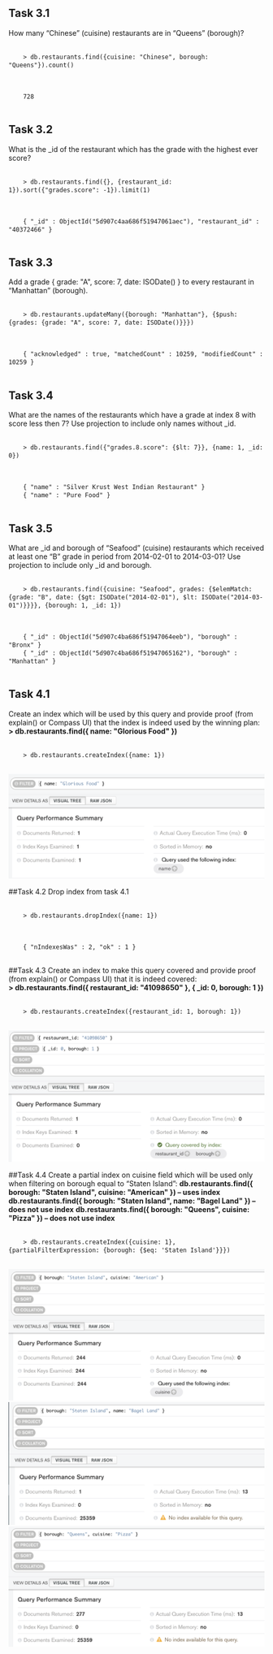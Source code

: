 ## Task 3.1
How many “Chinese” (cuisine) restaurants are in “Queens” (borough)?  
<pre>
  <code>
    > db.restaurants.find({cuisine: "Chinese", borough: "Queens"}).count()
  </code>
</pre>  
<pre>
  <code>
    728
  </code>
</pre>

## Task 3.2
What is the _id of the restaurant which has the grade with the highest ever score?  
<pre>
  <code>
    > db.restaurants.find({}, {restaurant_id: 1}).sort({"grades.score": -1}).limit(1)
  </code>
</pre>
<pre>
  <code>
    { "_id" : ObjectId("5d907c4aa686f51947061aec"), "restaurant_id" : "40372466" }
  </code>
</pre>

## Task 3.3
Add a grade { grade: "A", score: 7, date: ISODate() } to every restaurant in “Manhattan” (borough). 
<pre>
  <code>
    > db.restaurants.updateMany({borough: "Manhattan"}, {$push: {grades: {grade: "A", score: 7, date: ISODate()}}})
  </code>
</pre>
<pre>
  <code>
    { "acknowledged" : true, "matchedCount" : 10259, "modifiedCount" : 10259 }
  </code>
</pre>

## Task 3.4
What are the names of the restaurants which have a grade at index 8 with score less then 7? Use projection to
include only names without _id.
<pre>
  <code>
    > db.restaurants.find({"grades.8.score": {$lt: 7}}, {name: 1, _id: 0})
  </code>
</pre>
<pre>
  <code>
    { "name" : "Silver Krust West Indian Restaurant" }
    { "name" : "Pure Food" }
  </code>
</pre>

## Task 3.5
What are _id and borough of “Seafood” (cuisine) restaurants which received at least one “B” grade in period from
2014-02-01 to 2014-03-01? Use projection to include only _id and borough. 
<pre>
  <code>
    > db.restaurants.find({cuisine: "Seafood", grades: {$elemMatch: {grade: "B", date: {$gt: ISODate("2014-02-01"), $lt: ISODate("2014-03-01")}}}}, {borough: 1, _id: 1})
  </code>
</pre>
<pre>
  <code>
    { "_id" : ObjectId("5d907c4ba686f51947064eeb"), "borough" : "Bronx" }
    { "_id" : ObjectId("5d907c4ba686f51947065162"), "borough" : "Manhattan" }
  </code>
</pre>

## Task 4.1
Create an index which will be used by this query and provide proof (from explain() or Compass UI) that the index is indeed used by the winning plan:  
**> db.restaurants.find({ name: "Glorious Food" })** 
<pre>
  <code>
    > db.restaurants.createIndex({name: 1})
  </code>
</pre>
![Task 4.1](img/4.1.png "Task 4.1")

##Task 4.2
Drop index from task 4.1  
<pre>
  <code>
    > db.restaurants.dropIndex({name: 1})
  </code>
</pre>  
<pre>
  <code>
    { "nIndexesWas" : 2, "ok" : 1 }
  </code>
</pre>

##Task 4.3
Create an index to make this query covered and provide proof (from explain() or Compass UI) that it is indeed covered:  
**> db.restaurants.find({ restaurant_id: "41098650" }, { _id: 0, borough: 1 })**  
<pre>
  <code>
    > db.restaurants.createIndex({restaurant_id: 1, borough: 1})
  </code>
</pre>  
![Task 4.3](img/4.3.png "Task 4.3")

##Task 4.4
Create a partial index on cuisine field which will be used only when filtering on borough equal to “Staten Island”:
  **db.restaurants.find({ borough: "Staten Island", cuisine: "American" }) – uses index**
  **db.restaurants.find({ borough: "Staten Island", name: "Bagel Land" }) – does not use index**
  **db.restaurants.find({ borough: "Queens", cuisine: "Pizza" }) – does not use index**
<pre>
  <code>
    > db.restaurants.createIndex({cuisine: 1}, {partialFilterExpression: {borough: {$eq: 'Staten Island'}}})
  </code>
</pre> 
![Task 4.4-1](img/4.4-1.png "Task 4.4-1")
![Task 4.4-2](img/4.4-2.png "Task 4.4-2")
![Task 4.4-3](img/4.4-3.png "Task 4.4-3")
